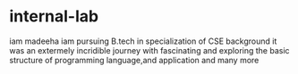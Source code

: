 # internal-lab
iam madeeha iam pursuing B.tech in specialization of CSE background
it was an extermely incridible journey with fascinating and exploring the basic structure of programming language,and application 
and many more
